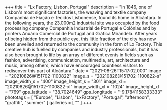 +++
title = "Lx Factory, Lisbon, Portugal"
description = "In 1846, one of Lisbon's most significant factories, the weaving and textile company Companhia de Fiação e Tecidos Lisbonense, found its home in Alcântara. In the following years, the 23.000m2 industrial site was occupied by the food processing company Companhia Industrial de Portugal e Colónias and by printers Anuário Comercial de Portugal and Gráfica Mirandela. After years of being hidden from the public eye, this little fraction of the city has now been unveiled and returned to the community in the form of Lx Factory. This creative hub is fuelled by companies and industry professionals, but it has also been brought to life by an array of different events in fields such as fashion, advertising, communication, multimedia, art, architecture and music, among others, which have encouraged countless visitors to rediscover this part of Alcântara."
date = "2021-08-26T15:17:02.000"
image = "20210826@151702-1100822"
image_s = "20210826@151702-1100822-s"
image_width_s = "400"
image_height_s = "301"
image_xl = "20210826@151702-1100822-xl"
image_width_xl = "1024"
image_height_xl = "769"
gps_latitude = "38.7024649"
gps_longitude = "-9.17841158333333"
phototags = [ "Europe", "Lisbon", "LxFactory", "Portugal", "afternoon", "graffiti", "summer" ]
galleries = [ "" ]
+++
